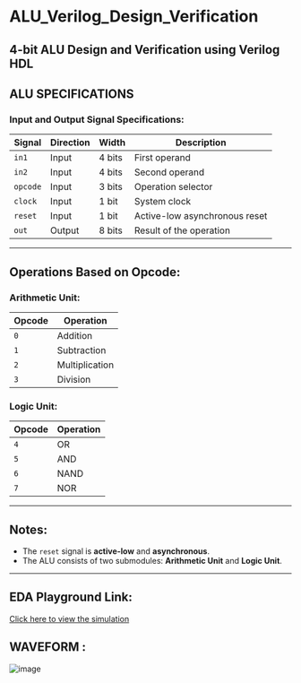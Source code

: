 # ALU_Verilog_Design_Verification

## 4-bit ALU Design and Verification using Verilog HDL

## ALU SPECIFICATIONS

### Input and Output Signal Specifications:

| Signal  | Direction | Width  | Description                         |
|---------|----------|--------|-------------------------------------|
| `in1`   | Input    | 4 bits | First operand                      |
| `in2`   | Input    | 4 bits | Second operand                     |
| `opcode`| Input    | 3 bits | Operation selector                  |
| `clock` | Input    | 1 bit  | System clock                        |
| `reset` | Input    | 1 bit  | Active-low asynchronous reset       |
| `out`   | Output   | 8 bits | Result of the operation             |

---

## Operations Based on Opcode:

### Arithmetic Unit:

| Opcode | Operation      |
|--------|--------------|
| `0`    | Addition     |
| `1`    | Subtraction  |
| `2`    | Multiplication |
| `3`    | Division     |

### Logic Unit:

| Opcode | Operation |
|--------|----------|
| `4`    | OR       |
| `5`    | AND      |
| `6`    | NAND     |
| `7`    | NOR      |

---

## Notes:
- The `reset` signal is **active-low** and **asynchronous**.
- The ALU consists of two submodules: **Arithmetic Unit** and **Logic Unit**.

---

## EDA Playground Link:
[Click here to view the simulation](https://www.edaplayground.com/x/gDvz)


## WAVEFORM : 
![image](https://github.com/user-attachments/assets/0625eb56-ea85-441c-9089-a2ad79b88e18)
